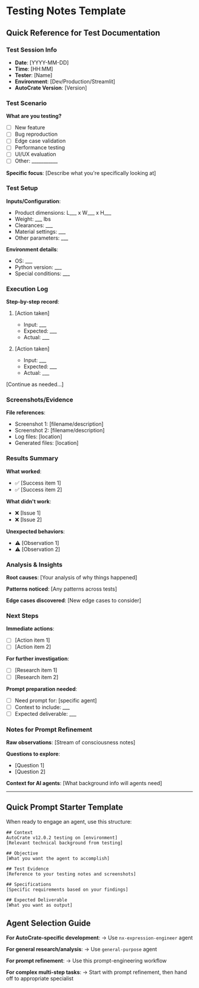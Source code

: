 # Testing Notes Template

## Quick Reference for Test Documentation

### Test Session Info
- **Date**: [YYYY-MM-DD]
- **Time**: [HH:MM]
- **Tester**: [Name]
- **Environment**: [Dev/Production/Streamlit]
- **AutoCrate Version**: [Version]

### Test Scenario
**What are you testing?**
- [ ] New feature
- [ ] Bug reproduction
- [ ] Edge case validation
- [ ] Performance testing
- [ ] UI/UX evaluation
- [ ] Other: ___________

**Specific focus**:
[Describe what you're specifically looking at]

### Test Setup
**Inputs/Configuration**:
- Product dimensions: L___ x W___ x H___
- Weight: ___ lbs
- Clearances: ___
- Material settings: ___
- Other parameters: ___

**Environment details**:
- OS: ___
- Python version: ___
- Special conditions: ___

### Execution Log
**Step-by-step record**:
1. [Action taken]
   - Input: ___
   - Expected: ___
   - Actual: ___

2. [Action taken]
   - Input: ___
   - Expected: ___
   - Actual: ___

[Continue as needed...]

### Screenshots/Evidence
**File references**:
- Screenshot 1: [filename/description]
- Screenshot 2: [filename/description]
- Log files: [location]
- Generated files: [location]

### Results Summary
**What worked**:
- ✅ [Success item 1]
- ✅ [Success item 2]

**What didn't work**:
- ❌ [Issue 1]
- ❌ [Issue 2]

**Unexpected behaviors**:
- ⚠️ [Observation 1]
- ⚠️ [Observation 2]

### Analysis & Insights
**Root causes**:
[Your analysis of why things happened]

**Patterns noticed**:
[Any patterns across tests]

**Edge cases discovered**:
[New edge cases to consider]

### Next Steps
**Immediate actions**:
- [ ] [Action item 1]
- [ ] [Action item 2]

**For further investigation**:
- [ ] [Research item 1]
- [ ] [Research item 2]

**Prompt preparation needed**:
- [ ] Need prompt for: [specific agent]
- [ ] Context to include: ___
- [ ] Expected deliverable: ___

### Notes for Prompt Refinement
**Raw observations**:
[Stream of consciousness notes]

**Questions to explore**:
- [Question 1]
- [Question 2]

**Context for AI agents**:
[What background info will agents need]

---

## Quick Prompt Starter Template

When ready to engage an agent, use this structure:

```
## Context
AutoCrate v12.0.2 testing on [environment]
[Relevant technical background from testing]

## Objective  
[What you want the agent to accomplish]

## Test Evidence
[Reference to your testing notes and screenshots]

## Specifications
[Specific requirements based on your findings]

## Expected Deliverable
[What you want as output]
```

## Agent Selection Guide

**For AutoCrate-specific development**:
→ Use `nx-expression-engineer` agent

**For general research/analysis**:
→ Use `general-purpose` agent  

**For prompt refinement**:
→ Use this prompt-engineering workflow

**For complex multi-step tasks**:
→ Start with prompt refinement, then hand off to appropriate specialist